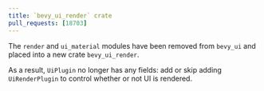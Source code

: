 ```yaml
---
title: `bevy_ui_render` crate
pull_requests: [18703]
---
```


The `render` and `ui_material` modules have been removed from `bevy_ui` and placed into a new crate `bevy_ui_render`.

As a result, `UiPlugin` no longer has any fields: add or skip adding `UiRenderPlugin` to control whether or not UI is rendered.
